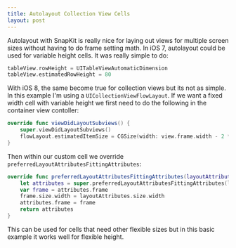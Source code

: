 ```yaml
---
title: Autolayout Collection View Cells
layout: post
---
```


Autolayout with SnapKit is really nice for laying out views for multiple screen sizes without having to do frame setting math. In iOS 7, autolayout could be used for variable height cells. It was really simple to do: 

```swift
tableView.rowHeight = UITableViewAutomaticDimension
tableView.estimatedRowHeight = 80
```

With iOS 8, the same become true for collection views but its not as simple. In this example I'm using a `UICollectionViewFlowLayout`. If we want a fixed width cell with variable height we first need to do the following in the container view contoller: 

```swift
override func viewDidLayoutSubviews() {
	super.viewDidLayoutSubviews()
	flowLayout.estimatedItemSize = CGSize(width: view.frame.width - 2 * margin, height: 50)
}
```

Then within our custom cell we override `preferredLayoutAttributesFittingAttributes`: 

```swift
override func preferredLayoutAttributesFittingAttributes(layoutAttributes: UICollectionViewLayoutAttributes) -> UICollectionViewLayoutAttributes {
	let attributes = super.preferredLayoutAttributesFittingAttributes(layoutAttributes)
	var frame = attributes.frame
	frame.size.width = layoutAttributes.size.width
	attributes.frame = frame
	return attributes
}
```
This can be used for cells that need other flexible sizes but in this basic example it works well for flexible height. 
